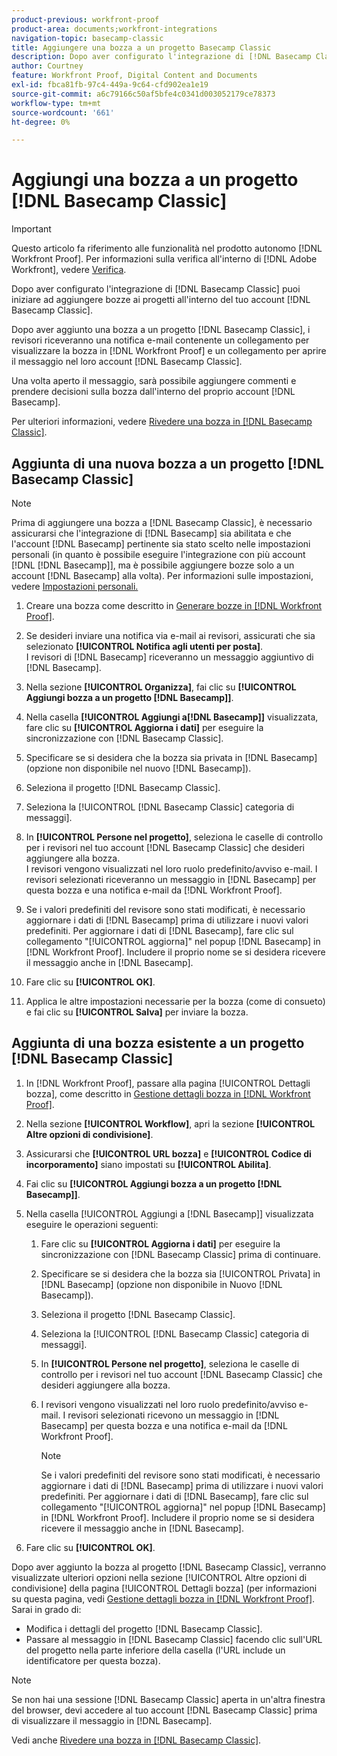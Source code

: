```yaml
---
product-previous: workfront-proof
product-area: documents;workfront-integrations
navigation-topic: basecamp-classic
title: Aggiungere una bozza a un progetto Basecamp Classic
description: Dopo aver configurato l'integrazione di [!DNL Basecamp Classic] puoi iniziare ad aggiungere bozze ai progetti all'interno del tuo [!DNL Basecamp Classic] account.
author: Courtney
feature: Workfront Proof, Digital Content and Documents
exl-id: fbca81fb-97c4-449a-9c64-cfd902ea1e19
source-git-commit: a6c79166c50af5bfe4c0341d003052179ce78373
workflow-type: tm+mt
source-wordcount: '661'
ht-degree: 0%

---
```


# Aggiungi una bozza a un progetto [!DNL Basecamp Classic]

>[!IMPORTANT]
>
>Questo articolo fa riferimento alle funzionalità nel prodotto autonomo [!DNL Workfront Proof]. Per informazioni sulla verifica all&#39;interno di [!DNL Adobe Workfront], vedere [Verifica](../../../review-and-approve-work/proofing/proofing.md).

Dopo aver configurato l&#39;integrazione di [!DNL Basecamp Classic] puoi iniziare ad aggiungere bozze ai progetti all&#39;interno del tuo account [!DNL Basecamp Classic].

Dopo aver aggiunto una bozza a un progetto [!DNL Basecamp Classic], i revisori riceveranno una notifica e-mail contenente un collegamento per visualizzare la bozza in [!DNL Workfront Proof] e un collegamento per aprire il messaggio nel loro account [!DNL Basecamp Classic].

Una volta aperto il messaggio, sarà possibile aggiungere commenti e prendere decisioni sulla bozza dall&#39;interno del proprio account [!DNL Basecamp].

Per ulteriori informazioni, vedere [Rivedere una bozza in [!DNL Basecamp Classic]](../../../workfront-proof/wp-integrations/basecamp-classic/review-proof-basecamp-classic.md).

## Aggiunta di una nuova bozza a un progetto [!DNL Basecamp Classic]

>[!NOTE]
>
>Prima di aggiungere una bozza a [!DNL Basecamp Classic], è necessario assicurarsi che l&#39;integrazione di [!DNL Basecamp] sia abilitata e che l&#39;account [!DNL Basecamp] pertinente sia stato scelto nelle impostazioni personali (in quanto è possibile eseguire l&#39;integrazione con più account [!DNL [!DNL Basecamp]], ma è possibile aggiungere bozze solo a un account [!DNL Basecamp] alla volta). Per informazioni sulle impostazioni, vedere [Impostazioni personali.](https://support.workfront.com/hc/en-us/sections/115000921168-Personal-settings)

1. Creare una bozza come descritto in [Generare bozze in [!DNL Workfront Proof]](../../../workfront-proof/wp-work-proofsfiles/create-proofs-and-files/generate-proofs.md).
1. Se desideri inviare una notifica via e-mail ai revisori, assicurati che sia selezionato **[!UICONTROL Notifica agli utenti per posta]**.\
   I revisori di [!DNL Basecamp] riceveranno un messaggio aggiuntivo di [!DNL Basecamp].

1. Nella sezione **[!UICONTROL Organizza]**, fai clic su **[!UICONTROL Aggiungi bozza a un progetto [!DNL Basecamp]]**.

1. Nella casella **[!UICONTROL Aggiungi a[!DNL Basecamp]]** visualizzata, fare clic su **[!UICONTROL Aggiorna i dati]** per eseguire la sincronizzazione con [!DNL Basecamp Classic].

1. Specificare se si desidera che la bozza sia privata in [!DNL Basecamp] (opzione non disponibile nel nuovo [!DNL Basecamp]).
1. Seleziona il progetto [!DNL Basecamp Classic].
1. Seleziona la [!UICONTROL [!DNL Basecamp Classic] categoria di messaggi].
1. In **[!UICONTROL Persone nel progetto]**, seleziona le caselle di controllo per i revisori nel tuo account [!DNL Basecamp Classic] che desideri aggiungere alla bozza.\
   I revisori vengono visualizzati nel loro ruolo predefinito/avviso e-mail. I revisori selezionati riceveranno un messaggio in [!DNL Basecamp] per questa bozza e una notifica e-mail da [!DNL Workfront Proof].

1. Se i valori predefiniti del revisore sono stati modificati, è necessario aggiornare i dati di [!DNL Basecamp] prima di utilizzare i nuovi valori predefiniti. Per aggiornare i dati di [!DNL Basecamp], fare clic sul collegamento &quot;[!UICONTROL aggiorna]&quot; nel popup [!DNL Basecamp] in [!DNL Workfront Proof]. Includere il proprio nome se si desidera ricevere il messaggio anche in [!DNL Basecamp].
1. Fare clic su **[!UICONTROL OK]**.
1. Applica le altre impostazioni necessarie per la bozza (come di consueto) e fai clic su **[!UICONTROL Salva]** per inviare la bozza.

## Aggiunta di una bozza esistente a un progetto [!DNL Basecamp Classic]

1. In [!DNL Workfront Proof], passare alla pagina [!UICONTROL Dettagli bozza], come descritto in [Gestione dettagli bozza in [!DNL Workfront Proof]](../../../workfront-proof/wp-work-proofsfiles/manage-your-work/manage-proof-details.md).
1. Nella sezione **[!UICONTROL Workflow]**, apri la sezione **[!UICONTROL Altre opzioni di condivisione]**.

1. Assicurarsi che **[!UICONTROL URL bozza]** e **[!UICONTROL Codice di incorporamento]** siano impostati su **[!UICONTROL Abilita]**.

1. Fai clic su **[!UICONTROL Aggiungi bozza a un progetto [!DNL Basecamp]]**.
1. Nella casella [!UICONTROL Aggiungi a [!DNL Basecamp]] visualizzata eseguire le operazioni seguenti:

   1. Fare clic su **[!UICONTROL Aggiorna i dati]** per eseguire la sincronizzazione con [!DNL Basecamp Classic] prima di continuare.
   1. Specificare se si desidera che la bozza sia [!UICONTROL Privata] in [!DNL Basecamp] (opzione non disponibile in Nuovo [!DNL Basecamp]).
   1. Seleziona il progetto [!DNL Basecamp Classic].
   1. Seleziona la [!UICONTROL [!DNL Basecamp Classic] categoria di messaggi].
   1. In **[!UICONTROL Persone nel progetto]**, seleziona le caselle di controllo per i revisori nel tuo account [!DNL Basecamp Classic] che desideri aggiungere alla bozza.
   1. I revisori vengono visualizzati nel loro ruolo predefinito/avviso e-mail. I revisori selezionati ricevono un messaggio in [!DNL Basecamp] per questa bozza e una notifica e-mail da [!DNL Workfront Proof].

      >[!NOTE]
      >
      > Se i valori predefiniti del revisore sono stati modificati, è necessario aggiornare i dati di [!DNL Basecamp] prima di utilizzare i nuovi valori predefiniti. Per aggiornare i dati di [!DNL Basecamp], fare clic sul collegamento &quot;[!UICONTROL aggiorna]&quot; nel popup [!DNL Basecamp] in [!DNL Workfront Proof]. Includere il proprio nome se si desidera ricevere il messaggio anche in [!DNL Basecamp].

1. Fare clic su **[!UICONTROL OK]**.

Dopo aver aggiunto la bozza al progetto [!DNL Basecamp Classic], verranno visualizzate ulteriori opzioni nella sezione [!UICONTROL Altre opzioni di condivisione] della pagina [!UICONTROL Dettagli bozza] (per informazioni su questa pagina, vedi [Gestione dettagli bozza in [!DNL Workfront Proof]](../../../workfront-proof/wp-work-proofsfiles/manage-your-work/manage-proof-details.md). Sarai in grado di:

* Modifica i dettagli del progetto [!DNL Basecamp Classic].
* Passare al messaggio in [!DNL Basecamp Classic] facendo clic sull&#39;URL del progetto nella parte inferiore della casella (l&#39;URL include un identificatore per questa bozza).

>[!NOTE]
>
> Se non hai una sessione [!DNL Basecamp Classic] aperta in un&#39;altra finestra del browser, devi accedere al tuo account [!DNL Basecamp Classic] prima di visualizzare il messaggio in [!DNL Basecamp].

Vedi anche [Rivedere una bozza in [!DNL Basecamp Classic]](../../../workfront-proof/wp-integrations/basecamp-classic/review-proof-basecamp-classic.md).

